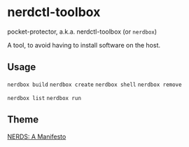 # nerdctl-toolbox

pocket-protector, a.k.a. nerdctl-toolbox (or `nerdbox`)

A tool, to avoid having to install software on the host.

## Usage

`nerdbox build`
`nerdbox create`
`nerdbox shell`
`nerdbox remove`

`nerdbox list`
`nerdbox run`

## Theme

[NERDS: A Manifesto](https://youtu.be/6v9-Cp1Lkw4)
